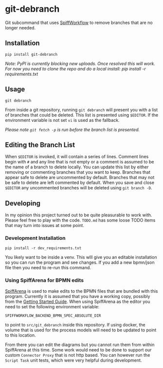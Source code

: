 # git-debranch

Git subcommand that uses [SpiffWorkflow](https://github.com/sartography/SpiffWorkflow) to remove branches that are no longer needed.

## Installation

```
pip install git-debranch
```

_Note: PyPI is currently blocking new uploads. Once resolved this will work. For now you need to 
clone the repo and do a local install: pip install -r requirements.txt_

## Usage

```
git debranch
```

From inside a git repository, running `git debranch` will present you with a list of branches that could 
be deleted. This list is presented using `$EDITOR`. If the environment variable is not set `vi` is used 
as the fallback.

*Please note `git fetch -p` is run before the branch list is presented.*

## Editing the Branch List

When `$EDITOR` is invoked, it will contain a series of lines. Comment lines begin with `#` and any line that 
is not empty or a comment is assumed to be the name of a branch to delete locally. You can update this list 
by either removing or commenting branches that you want to keep. Branches that appear safe to delete are 
uncommented by default. Branches that may not be safe to delete are left commented by default. When you save 
and close `$EDITOR` any uncommented branches will be deleted using `git branch -D`.

## Developing

In my opinion this project turned out to be quite pleasurable to work with. Please feel free to play with 
the code. `TODO.md` has some loose TODO items that may turn into issues at some point.

### Development Installation

```
pip install -r dev_requirements.txt
```

You likely want to be inside a venv. This wlll give you an editable installation so you can run the program 
and see changes. If you add a new bpmn/json file then you need to re-run this command.

### Using SpiffArena for BPMN edits

[SpiffArena](https://github.com/sartography/spiff-arena) is used to make edits to the BPMN files that are 
bundled with this program. Currently it is assumed that you have a working copy, possibly from the 
[Getting Started Guide](https://www.spiffworkflow.org/posts/articles/get_started/). When using SpiffArena as 
the editor you need to set the following environment variable:

```
SPIFFWORKFLOW_BACKEND_BPMN_SPEC_ABSOLUTE_DIR
```

to point to `src/git_debranch` inside this repository. If using docker, the volume that is used for the 
process models will need to be updated to point to this location.

From there you can edit the diagrams but you cannot run them from within SpiffArena at this time. Some work 
would need to be done to support our custom `Connector Proxy` that is not http based. You can however run 
the `Script Task` unit tests, which were very helpful during development.
